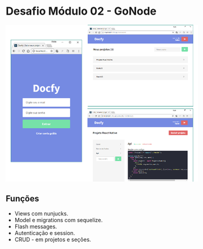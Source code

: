# Desafio Módulo 02 - GoNode

![imagem com a tela do sistema](https://github.com/fabioindaiatuba/gonode-desafio-02/raw/master/telas/tela1.png)

## Funções

- Views com nunjucks.
- Model e migrations com sequelize.
- Flash messages.
- Autenticação e session.
- CRUD - em projetos e seções.
